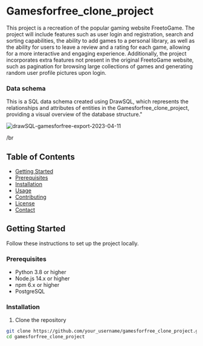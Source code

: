 # Gamesforfree_clone_project

This project is a recreation of the popular gaming website FreetoGame. The project will include features such as user login and registration, search and sorting capabilities, the ability to add games to a personal library, as well as the ability for users to leave a review and a rating for each game, allowing for a more interactive and engaging experience. Additionally, the project incorporates extra features not present in the original FreetoGame website, such as pagination for browsing large collections of games and generating random user profile pictures upon login. <br>


### Data schema
This is a SQL data schema created using DrawSQL, which represents the relationships and attributes of entities in the Gamesforfree_clone_project, providing a visual overview of the database structure."

![drawSQL-gamesforfree-export-2023-04-11](https://user-images.githubusercontent.com/98355250/231060710-44f7f0f0-e279-4bce-affc-9a7ac645e892.png)

/br
## Table of Contents

- [Getting Started](#getting-started)
- [Prerequisites](#prerequisites)
- [Installation](#installation)
- [Usage](#usage)
- [Contributing](#contributing)
- [License](#license)
- [Contact](#contact)

## Getting Started

Follow these instructions to set up the project locally.

### Prerequisites

- Python 3.8 or higher
- Node.js 14.x or higher
- npm 6.x or higher
- PostgreSQL

### Installation

1. Clone the repository
```bash
git clone https://github.com/your_username/gamesforfree_clone_project.git
cd gamesforfree_clone_project

